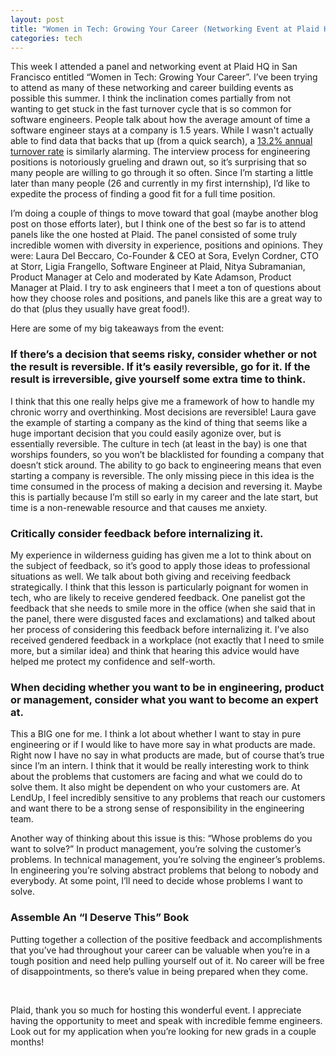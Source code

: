 ```yaml
---
layout: post
title: "Women in Tech: Growing Your Career (Networking Event at Plaid HQ)"
categories: tech
---
```

This week I attended a panel and networking event at Plaid HQ in San Francisco entitled “Women in Tech: Growing Your Career”. I’ve been trying to attend as many of these networking and career building events as possible this summer. I think the inclination comes partially from not wanting to get stuck in the fast turnover cycle that is so common for software engineers. People talk about how the average amount of time a software engineer stays at a company is 1.5 years. While I wasn't actually able to find data that backs that up (from a quick search), a [13.2% annual turnover rate](https://business.linkedin.com/talent-solutions/blog/trends-and-research/2018/the-3-industries-with-the-highest-turnover-rates) is similarly alarming. The interview process for engineering positions is notoriously grueling and drawn out, so it’s surprising that so many people are willing to go through it so often. Since I’m starting a little later than many people (26 and currently in my first internship), I’d like to expedite the process of finding a good fit for a full time position.

I’m doing a couple of things to move toward that goal (maybe another blog post on those efforts later), but I think one of the best so far is to attend panels like the one hosted at Plaid. The panel consisted of some truly incredible women with diversity in experience, positions and opinions. They were: Laura Del Beccaro, Co-Founder & CEO at Sora, Evelyn Cordner, CTO at Storr, Ligia Frangello, Software Engineer at Plaid, Nitya Subramanian, Product Manager at Celo and moderated by Kate Adamson, Product Manager at Plaid. I try to ask engineers that I meet a ton of questions about how they choose roles and positions, and panels like this are a great way to do that (plus they usually have great food!).


Here are some of my big takeaways from the event:


### If there’s a decision that seems risky, consider whether or not the result is reversible. If it’s easily reversible, go for it. If the result is irreversible, give yourself some extra time to think.


I think that this one really helps give me a framework of how to handle my chronic worry and overthinking. Most decisions are reversible! Laura gave the example of starting a company as the kind of thing that seems like a huge important decision that you could easily agonize over, but is essentially reversible. The culture in tech (at least in the bay) is one that worships founders, so you won’t be blacklisted for founding a company that doesn’t stick around. The ability to go back to engineering means that even starting a company is reversible. The only missing piece in this idea is the time consumed in the process of making a decision and reversing it. Maybe this is partially because I’m still so early in my career and the late start, but time is a non-renewable resource and that causes me anxiety.


### Critically consider feedback before internalizing it.


My experience in wilderness guiding has given me a lot to think about on the subject of feedback, so it’s good to apply those ideas to professional situations as well. We talk about both giving and receiving feedback strategically. I think that this lesson is particularly poignant for women in tech, who are likely to receive gendered feedback. One panelist got the feedback that she needs to smile more in the office (when she said that in the panel, there were disgusted faces and exclamations) and talked about her process of considering this feedback before internalizing it. I’ve also received gendered feedback in a workplace (not exactly that I need to smile more, but a similar idea) and think that hearing this advice would have helped me protect my confidence and self-worth.


### When deciding whether you want to be in engineering, product or management, consider what you want to become an expert at.


This a BIG one for me. I think a lot about whether I want to stay in pure engineering or if I would like to have more say in what products are made. Right now I have no say in what products are made, but of course that’s true since I’m an intern. I think that it would be really interesting work to think about the problems that customers are facing and what we could do to solve them. It also might be dependent on who your customers are. At LendUp, I feel incredibly sensitive to any problems that reach our customers and want there to be a strong sense of responsibility in the engineering team.


Another way of thinking about this issue is this: “Whose problems do you want to solve?” In product management, you’re solving the customer’s problems. In technical management, you’re solving the engineer’s problems. In engineering you’re solving abstract problems that belong to nobody and everybody. At some point, I’ll need to decide whose problems I want to solve.


### Assemble An “I Deserve This” Book


Putting together a collection of the positive feedback and accomplishments that you’ve had throughout your career can be valuable when you’re in a tough position and need help pulling yourself out of it. No career will be free of disappointments, so there’s value in being prepared when they come.

<br>

Plaid, thank you so much for hosting this wonderful event. I appreciate having the opportunity to meet and speak with incredible femme engineers. Look out for my application when you’re looking for new grads in a couple months!
